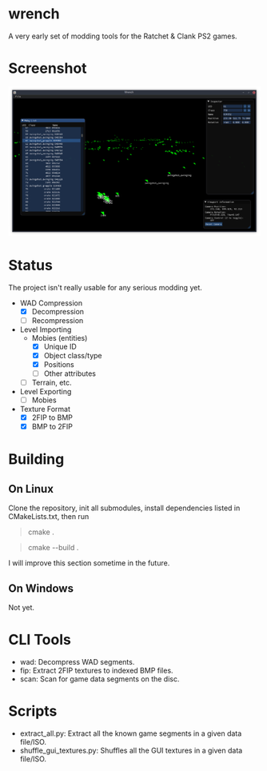 wrench
======

A very early set of modding tools for the Ratchet & Clank PS2 games.

Screenshot
===========

![A screenshot of the level editor](screenshots/editor.png)

Status
======

The project isn't really usable for any serious modding yet.

- WAD Compression
	- [x] Decompression
	- [ ] Recompression
- Level Importing
	- Mobies (entities)
		- [x] Unique ID
		- [x] Object class/type
		- [x] Positions
		- [ ] Other attributes
	- [ ] Terrain, etc.
- Level Exporting
	- [ ] Mobies
- Texture Format
	- [x] 2FIP to BMP
	- [x] BMP to 2FIP

Building
========

On Linux
--------

Clone the repository, init all submodules, install dependencies listed in CMakeLists.txt, then run

>	cmake .

>	cmake --build .

I will improve this section sometime in the future.

On Windows
----------

Not yet.

CLI Tools
=========

- wad: Decompress WAD segments.
- fip: Extract 2FIP textures to indexed BMP files.
- scan: Scan for game data segments on the disc.

Scripts
=======

- extract_all.py: Extract all the known game segments in a given data file/ISO.
- shuffle_gui_textures.py: Shuffles all the GUI textures in a given data file/ISO.
